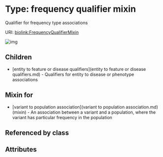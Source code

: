 
# Type: frequency qualifier mixin


Qualifier for frequency type associations

URI: [biolink:FrequencyQualifierMixin](https://w3id.org/biolink/vocab/FrequencyQualifierMixin)


![img](http://yuml.me/diagram/nofunky;dir:TB/class/\[VariantToPopulationAssociation]uses%20-.->\[FrequencyQualifierMixin],%20\[FrequencyQualifierMixin]^-\[EntityToFeatureOrDiseaseQualifiers])

## Children

 * [entity to feature or disease qualifiers](entity to feature or disease qualifiers.md) - Qualifiers for entity to disease or phenotype associations

## Mixin for

 * [variant to population association](variant to population association.md) (mixin)  - An association between a variant and a population, where the variant has particular frequency in the population

## Referenced by class


## Attributes

